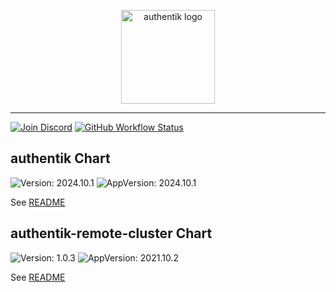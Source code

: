 <p align="center">
    <img src="https://goauthentik.io/img/icon_top_brand_colour.svg" height="150" alt="authentik logo">
</p>

---

[![Join Discord](https://img.shields.io/discord/809154715984199690?label=Discord&style=for-the-badge)](https://goauthentik.io/discord)
[![GitHub Workflow Status](https://img.shields.io/github/actions/workflow/status/goauthentik/helm/lint-test.yaml?branch=main&label=ci&style=for-the-badge)](https://github.com/goauthentik/helm/actions/workflows/lint-test.yaml)

## authentik Chart

![Version: 2024.10.1](https://img.shields.io/badge/Version-2024.10.1-informational?style=for-the-badge)
![AppVersion: 2024.10.1](https://img.shields.io/badge/AppVersion-2024.10.1-informational?style=for-the-badge)

See [README](./charts/authentik/README.md)

## authentik-remote-cluster Chart

![Version: 1.0.3](https://img.shields.io/badge/Version-1.0.3-informational?style=for-the-badge)
![AppVersion: 2021.10.2](https://img.shields.io/badge/AppVersion-2021.10.2-informational?style=for-the-badge)

See [README](./charts/authentik-remote-cluster/README.md)
